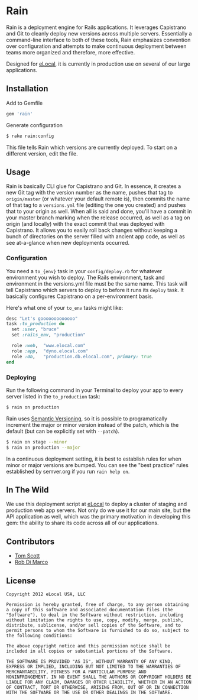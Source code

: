 # Rain

Rain is a deployment engine for Rails applications. It leverages
Capistrano and Git to cleanly deploy new versions across multiple
servers. Essentially a command-line interface to both of these tools,
Rain emphasizes convention over configuration and attempts to make
continuous deployment between teams more organized and therefore, more
effective.

Designed for [eLocal](http://elocal.com), it is
currently in production use on several of our large applications. 

## Installation

Add to Gemfile

```ruby
gem 'rain'
```

Generate configuration

```bash
$ rake rain:config
```

This file tells Rain which versions are currently deployed. To start on
a different version, edit the file.

## Usage

Rain is basically CLI glue for Capistrano and Git. In essence, it
creates a new Git tag with the version number as the name, pushes that
tag to `origin/master` (or whatever your default remote is), then
commits the name of that tag to a `versions.yml` file (editing the one
you created) and pushes that to your origin as well. When all is said
and done, you'll have a commit in your master branch marking when the
release occurred, as well as a tag on origin (and locally) with the
exact commit that was deployed with Capistrano. It allows you to easily
roll back changes without keeping a bunch of directories on the server
filled with ancient app code, as well as see at-a-glance when new
deployments occurred.

### Configuration

You need a `to_{env}` task in your `config/deploy.rb` for whatever
environment you wish to deploy. The Rails environment, task and
environment in the versions.yml file must be the same name. This task 
will tell Capistrano which servers to deploy to before it runs its
`deploy` task. It basically configures Capistrano on a per-environment
basis. 

Here's what one of your `to_env` tasks might like:

```ruby
desc "Let's gooooooooooooo"
task :to_production do
  set :user, "bruce"
  set :rails_env, "production"

  role :web,  "www.elocal.com"
  role :app,  "dyno.elocal.com"
  role :db,   "production.db.elocal.com", primary: true
end
```

### Deploying

Run the following command in your Terminal to deploy your app to every
server listed in the `to_production` task:

```bash
$ rain on production
```

Rain uses [Semantic Versioning](http://semver.org), so it is possible to
programatically increment the major or minor version instead of the
patch, which is the default (but can be explicitly set with `--patch`).

```bash
$ rain on stage --minor
$ rain on production --major
```

In a continuous deployment setting, it is best to establish rules
for when minor or major versions are bumped. You can see the "best
practice" rules established by semver.org if you run `rain help on`.

## In The Wild

We use this deployment script at [eLocal](http://elocal.com) to deploy a
cluster of staging and production web app servers. Not only do we use it
for our main site, but the API application as well, which was the
primary motivation in developing this gem: the ability to share its code
across all of our applications.

## Contributors

- [Tom Scott](http://github.com/tubbo)
- [Rob Di Marco](http://github.com/robdimarco)

## License

    Copyright 2012 eLocal USA, LLC

    Permission is hereby granted, free of charge, to any person obtaining
    a copy of this software and associated documentation files (the
    "Software"), to deal in the Software without restriction, including
    without limitation the rights to use, copy, modify, merge, publish,
    distribute, sublicense, and/or sell copies of the Software, and to
    permit persons to whom the Software is furnished to do so, subject to
    the following conditions:

    The above copyright notice and this permission notice shall be
    included in all copies or substantial portions of the Software.

    THE SOFTWARE IS PROVIDED "AS IS", WITHOUT WARRANTY OF ANY KIND,
    EXPRESS OR IMPLIED, INCLUDING BUT NOT LIMITED TO THE WARRANTIES OF
    MERCHANTABILITY, FITNESS FOR A PARTICULAR PURPOSE AND
    NONINFRINGEMENT. IN NO EVENT SHALL THE AUTHORS OR COPYRIGHT HOLDERS BE
    LIABLE FOR ANY CLAIM, DAMAGES OR OTHER LIABILITY, WHETHER IN AN ACTION
    OF CONTRACT, TORT OR OTHERWISE, ARISING FROM, OUT OF OR IN CONNECTION
    WITH THE SOFTWARE OR THE USE OR OTHER DEALINGS IN THE SOFTWARE.
